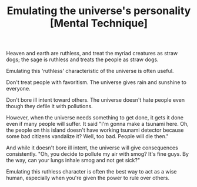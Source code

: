 ﻿---
layout: post
title: "Emulating the universe's personality [Mental Technique]"
---

Heaven and earth are ruthless, and treat the myriad creatures as straw dogs; the sage is ruthless and treats the people as straw dogs.

Emulating this 'ruthless' characteristic of the universe is often useful.

Don't treat people with favoritism. The universe gives rain and sunshine to everyone.

Don't bore ill intent toward others. The universe doesn't hate people even though they defile it with pollutions.

However, when the universe needs something to get done, it gets it done even if many people will suffer. It said "I'm gonna make a tsunami here. Oh, the people on this island doesn't have working tsunami detector because some bad citizens vandalize it? Well, too bad. People will die then."

And while it doesn't bore ill intent, the universe will give consequences consistently. "Oh, you decide to pollute my air with smog? It's fine guys. By the way, can your lungs inhale smog and not get sick?"

Emulating this ruthless character is often the best way to act as a wise human, especially when you're given the power to rule over others.